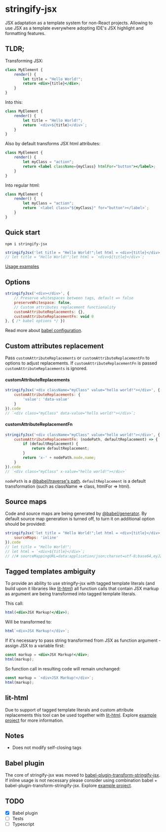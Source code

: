 # stringify-jsx
JSX adaptation as a template system for non-React projects. Allowing to use JSX as a template everywhere adopting IDE's JSX highlight and formatting features.

## TLDR;
Transforming JSX:
```jsx harmony
class MyElement {
    render() {
        let title = "Hello World!";
        return <div>{title}</div>;
    }
}
```
Into this:
```js
class MyElement {
    render() {
        let title = "Hello World!";
        return `<div>${title}</div>`;
    }
}
```

Also by default transforms JSX html attributes:
```jsx harmony
class MyElement {
    render() {
        let myClass = "action";
        return <label className={myClass} htmlFor="button"></label>;
    }
}
```
Into regular html:
```js
class MyElement {
    render() {
        let myClass = "action";
        return `<label class="${myClass}" for="button"></label>`;
    }
}
```

## Quick start
```
npm i stringify-jsx
```
```js
stringifyJsx('let title = "Hello World!";let html = <div>{title}</div>;').code
// let title = "Hello World!";let html = `<div>${title}</div>`;
```
[Usage examples](https://github.com/TargetTaiga/rollup-plugin-stringify-jsx/tree/master/example)

## Options
```js
stringifyJsx('<div></div>', {
    // Preserve whitespaces between tags, default => false
    preserveWhitespace: false,
    // Custom attributes replacement functionality 
    customAttributeReplacements: {},
    customAttributeReplacementFn: void 0
}, { /* babel options */ })
```
Read more about [babel configuration](https://babeljs.io/docs/en/options).

## Custom attributes replacement
Pass ``customAttributeReplacements`` or ``customAttributeReplacementFn`` to options to adjust replacements. If ``customAttributeReplacementFn`` is passed ``customAttributeReplacements`` is ignored.

#### customAttributeReplacements
```js
stringifyJsx('<div className="myClass" value="hello world!"></div>', {
    customAttributeReplacements: {
        'value': 'data-value'
    }
}).code
// `<div class="myClass" data-value="hello world!"></div>`;
```

#### customAttributeReplacementFn
```js
stringifyJsx('<div className="myClass" value="hello world!"></div>', {
    customAttributeReplacementFn: (nodePath, defaultReplacement) => {
        if (defaultReplacement) {
            return defaultReplacement;
        }
        return 'x-' + nodePath.node.name;
    }
}).code
// `<div class="myClass" x-value="hello world!"></div>`
```
``nodePath`` is a [@babel/traverse's path](https://github.com/jamiebuilds/babel-handbook/blob/master/translations/en/plugin-handbook.md#paths). 
``defaultReplacement`` is a default transformation (such as className => class, htmlFor => html).

## Source maps
Code and source maps are being generated by [@babel/generator](https://babeljs.io/docs/en/babel-generator). By default source map generation is turned off, to turn it on additional option should be provided:
```js
stringifyJsx('let title = "Hello World!";let html = <div>{title}</div>;', {}, {
    sourceMaps: 'inline'
}).code
// let title = "Hello World!";
// let html = `<div>${title}</div>`;
// //# sourceMappingURL=data:application/json;charset=utf-8;base64,eyJ2ZXJzaW9uIjozLCJzb3VyY2VzIjpbInVua25vd24iXSwibmFtZXMiOlsidGl0bGUiLCJodG1sIl0sIm1hcHBpbmdzIjoiQUFBQSxJQUFJQSxLQUFLLEdBQUcsY0FBWjtBQUEyQixJQUFJQyxJQUFJLHdCQUFSIiwic291cmNlc0NvbnRlbnQiOlsibGV0IHRpdGxlID0gXCJIZWxsbyBXb3JsZCFcIjtsZXQgaHRtbCA9IDxkaXY+e3RpdGxlfTwvZGl2PjsiXX0=
```

## Tagged templates ambiguity
To provide an ability to use stringify-jsx with tagged template literals (and build upon it libraries like [lit-html](https://lit-html.polymer-project.org/)) all function calls that contain JSX markup as argument are being transformed into tagged template literals.

This call:
```jsx harmony
html(<div>JSX Markup!</div>);
```
Will be transformed to:
```js
html`<div>JSX Markup!</div>`; 
```
If it's necessary to pass string transformed from JSX as function argument - assign JSX to a variable first:
```jsx harmony
const markup = <div>JSX Markup!</div>;
html(markup);
```  
So function call in resulting code will remain unchanged:
```js
const markup = `<div>JSX Markup!</div>`;
html(markup);
``` 

## lit-html
Due to support of tagged template literals and custom attribute replacements this tool can be used together with [lit-html](https://lit-html.polymer-project.org).
Explore [example project](https://github.com/TargetTaiga/lit-project-template) for more information.

## Notes
* Does not modify self-closing tags 

## Babel plugin
The core of stringify-jsx was moved to [babel-plugin-transform-stringify-jsx](https://github.com/TargetTaiga/babel-plugin-transform-stringify-jsx). If inline usage is not necessary please consider using combination babel + babel-plugin-transform-stringify-jsx. Explore [example project](https://github.com/TargetTaiga/lit-project-template).

## TODO
- [x] Babel plugin
- [ ] Tests
- [ ] Typescript
